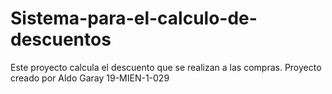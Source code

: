 # Sistema-para-el-calculo-de-descuentos
Este proyecto calcula el descuento que se realizan a las compras. Proyecto creado por Aldo Garay 19-MIEN-1-029
